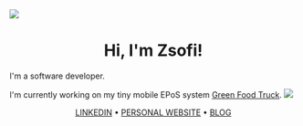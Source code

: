 <div>
  <img src="https://dl.dropboxusercontent.com/s/r5qnagqubk8ug4b/hpaan.jpg?dl=0" />
  <h1 align="center">Hi, I'm Zsofi!</h1>
</div>

I'm a software developer.

I'm currently working on my tiny mobile EPoS system [Green Food Truck](https://github.com/ZsofiaS/GreenFoodtruck).
![](https://img.shields.io/badge/AVAILABLE_TO_WORK-YES-<brightgreen>)

<div>
  <p align="center">
    <a href="https://www.linkedin.com/in/zsofia-szonyi-34b8b6b6/">LINKEDIN</a> •
    <a href="https://zsofi.co.uk">PERSONAL WEBSITE</a> •
    <a href="https://zsofi.surge.sh">BLOG</a>
  </p>
</div>
